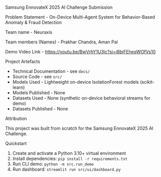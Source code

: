 Samsung EnnovateX 2025 AI Challenge Submission

Problem Statement - On-Device Multi-Agent System for Behavior-Based Anomaly & Fraud Detection

Team name - Neuraxis

Team members (Names) - Prakhar Chandra, Aman Pal

Demo Video Link - https://youtu.be/BwVrhY1U3jc?si=i8bjFEheqWOfVs10

Project Artefacts

- Technical Documentation - see `docs/`
- Source Code - see `src/`
- Models Used - Lightweight on-device IsolationForest models (scikit-learn)
- Models Published - None
- Datasets Used - None (synthetic on-device behavioral streams for demo)
- Datasets Published - None

Attribution

This project was built from scratch for the Samsung EnnovateX 2025 AI Challenge.

Quickstart

1) Create and activate a Python 3.10+ virtual environment
2) Install dependencies: `pip install -r requirements.txt`
3) Run CLI demo: `python -m src.run_demo`
4) Run dashboard: `streamlit run src/ui/dashboard.py`

